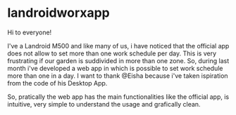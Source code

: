 # landroidworxapp
Hi to everyone!

I've a Landroid M500 and like many of us, i have noticed that the official app does not allow to set more than one work schedule per day. This is very frustrating if our garden is suddivided in more than one zone. 
So, during last month i've developed a web app in which is possible to set work schedule more than one in a day.
I want to thank @Eisha because i've taken ispiration from the code of his Desktop App.

So, pratically the web app has the main functionalities like the official app, is intuitive, very simple to understand the usage and grafically clean.
